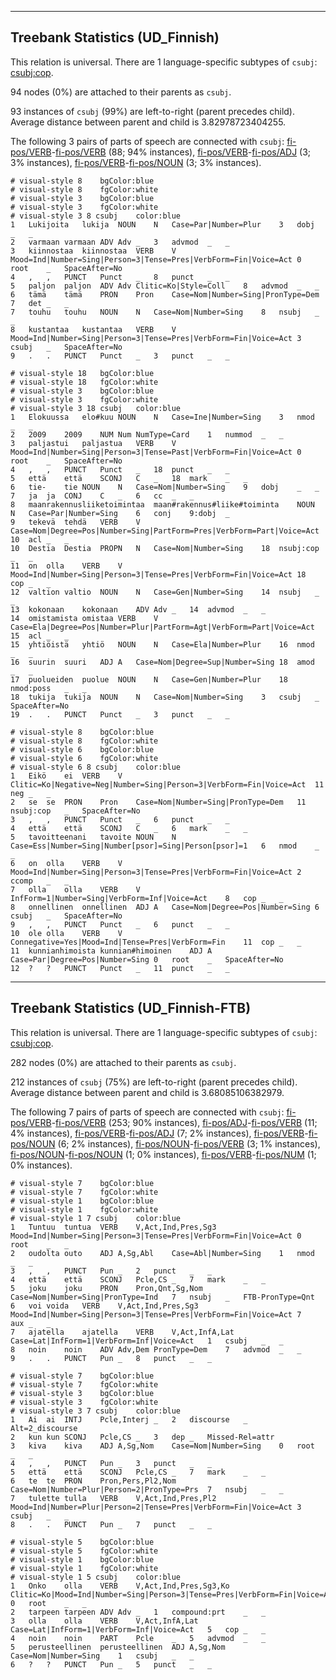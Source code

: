 

--------------------------------------------------------------------------------

## Treebank Statistics (UD_Finnish)

This relation is universal.
There are 1 language-specific subtypes of `csubj`: [csubj:cop]().

94 nodes (0%) are attached to their parents as `csubj`.

93 instances of `csubj` (99%) are left-to-right (parent precedes child).
Average distance between parent and child is 3.82978723404255.

The following 3 pairs of parts of speech are connected with `csubj`: [fi-pos/VERB]()-[fi-pos/VERB]() (88; 94% instances), [fi-pos/VERB]()-[fi-pos/ADJ]() (3; 3% instances), [fi-pos/VERB]()-[fi-pos/NOUN]() (3; 3% instances).


~~~ conllu
# visual-style 8	bgColor:blue
# visual-style 8	fgColor:white
# visual-style 3	bgColor:blue
# visual-style 3	fgColor:white
# visual-style 3 8 csubj	color:blue
1	Lukijoita	lukija	NOUN	N	Case=Par|Number=Plur	3	dobj	_	_
2	varmaan	varmaan	ADV	Adv	_	3	advmod	_	_
3	kiinnostaa	kiinnostaa	VERB	V	Mood=Ind|Number=Sing|Person=3|Tense=Pres|VerbForm=Fin|Voice=Act	0	root	_	SpaceAfter=No
4	,	,	PUNCT	Punct	_	8	punct	_	_
5	paljon	paljon	ADV	Adv	Clitic=Ko|Style=Coll	8	advmod	_	_
6	tämä	tämä	PRON	Pron	Case=Nom|Number=Sing|PronType=Dem	7	det	_	_
7	touhu	touhu	NOUN	N	Case=Nom|Number=Sing	8	nsubj	_	_
8	kustantaa	kustantaa	VERB	V	Mood=Ind|Number=Sing|Person=3|Tense=Pres|VerbForm=Fin|Voice=Act	3	csubj	_	SpaceAfter=No
9	.	.	PUNCT	Punct	_	3	punct	_	_

~~~


~~~ conllu
# visual-style 18	bgColor:blue
# visual-style 18	fgColor:white
# visual-style 3	bgColor:blue
# visual-style 3	fgColor:white
# visual-style 3 18 csubj	color:blue
1	Elokuussa	elo#kuu	NOUN	N	Case=Ine|Number=Sing	3	nmod	_	_
2	2009	2009	NUM	Num	NumType=Card	1	nummod	_	_
3	paljastui	paljastua	VERB	V	Mood=Ind|Number=Sing|Person=3|Tense=Past|VerbForm=Fin|Voice=Act	0	root	_	SpaceAfter=No
4	,	,	PUNCT	Punct	_	18	punct	_	_
5	että	että	SCONJ	C	_	18	mark	_	_
6	tie-	tie	NOUN	N	Case=Nom|Number=Sing	9	dobj	_	_
7	ja	ja	CONJ	C	_	6	cc	_	_
8	maanrakennusliiketoimintaa	maan#rakennus#liike#toiminta	NOUN	N	Case=Par|Number=Sing	6	conj	9:dobj	_
9	tekevä	tehdä	VERB	V	Case=Nom|Degree=Pos|Number=Sing|PartForm=Pres|VerbForm=Part|Voice=Act	10	acl	_	_
10	Destia	Destia	PROPN	N	Case=Nom|Number=Sing	18	nsubj:cop	_	_
11	on	olla	VERB	V	Mood=Ind|Number=Sing|Person=3|Tense=Pres|VerbForm=Fin|Voice=Act	18	cop	_	_
12	valtion	valtio	NOUN	N	Case=Gen|Number=Sing	14	nsubj	_	_
13	kokonaan	kokonaan	ADV	Adv	_	14	advmod	_	_
14	omistamista	omistaa	VERB	V	Case=Ela|Degree=Pos|Number=Plur|PartForm=Agt|VerbForm=Part|Voice=Act	15	acl	_	_
15	yhtiöistä	yhtiö	NOUN	N	Case=Ela|Number=Plur	16	nmod	_	_
16	suurin	suuri	ADJ	A	Case=Nom|Degree=Sup|Number=Sing	18	amod	_	_
17	puolueiden	puolue	NOUN	N	Case=Gen|Number=Plur	18	nmod:poss	_	_
18	tukija	tukija	NOUN	N	Case=Nom|Number=Sing	3	csubj	_	SpaceAfter=No
19	.	.	PUNCT	Punct	_	3	punct	_	_

~~~


~~~ conllu
# visual-style 8	bgColor:blue
# visual-style 8	fgColor:white
# visual-style 6	bgColor:blue
# visual-style 6	fgColor:white
# visual-style 6 8 csubj	color:blue
1	Eikö	ei	VERB	V	Clitic=Ko|Negative=Neg|Number=Sing|Person=3|VerbForm=Fin|Voice=Act	11	neg	_	_
2	se	se	PRON	Pron	Case=Nom|Number=Sing|PronType=Dem	11	nsubj:cop	_	SpaceAfter=No
3	,	,	PUNCT	Punct	_	6	punct	_	_
4	että	että	SCONJ	C	_	6	mark	_	_
5	tavoitteenani	tavoite	NOUN	N	Case=Ess|Number=Sing|Number[psor]=Sing|Person[psor]=1	6	nmod	_	_
6	on	olla	VERB	V	Mood=Ind|Number=Sing|Person=3|Tense=Pres|VerbForm=Fin|Voice=Act	2	ccomp	_	_
7	olla	olla	VERB	V	InfForm=1|Number=Sing|VerbForm=Inf|Voice=Act	8	cop	_	_
8	onnellinen	onnellinen	ADJ	A	Case=Nom|Degree=Pos|Number=Sing	6	csubj	_	SpaceAfter=No
9	,	,	PUNCT	Punct	_	6	punct	_	_
10	ole	olla	VERB	V	Connegative=Yes|Mood=Ind|Tense=Pres|VerbForm=Fin	11	cop	_	_
11	kunnianhimoista	kunnian#himoinen	ADJ	A	Case=Par|Degree=Pos|Number=Sing	0	root	_	SpaceAfter=No
12	?	?	PUNCT	Punct	_	11	punct	_	_

~~~




--------------------------------------------------------------------------------

## Treebank Statistics (UD_Finnish-FTB)

This relation is universal.
There are 1 language-specific subtypes of `csubj`: [csubj:cop]().

282 nodes (0%) are attached to their parents as `csubj`.

212 instances of `csubj` (75%) are left-to-right (parent precedes child).
Average distance between parent and child is 3.68085106382979.

The following 7 pairs of parts of speech are connected with `csubj`: [fi-pos/VERB]()-[fi-pos/VERB]() (253; 90% instances), [fi-pos/ADJ]()-[fi-pos/VERB]() (11; 4% instances), [fi-pos/VERB]()-[fi-pos/ADJ]() (7; 2% instances), [fi-pos/VERB]()-[fi-pos/NOUN]() (6; 2% instances), [fi-pos/NOUN]()-[fi-pos/VERB]() (3; 1% instances), [fi-pos/NOUN]()-[fi-pos/NOUN]() (1; 0% instances), [fi-pos/VERB]()-[fi-pos/NUM]() (1; 0% instances).


~~~ conllu
# visual-style 7	bgColor:blue
# visual-style 7	fgColor:white
# visual-style 1	bgColor:blue
# visual-style 1	fgColor:white
# visual-style 1 7 csubj	color:blue
1	Tuntuu	tuntua	VERB	V,Act,Ind,Pres,Sg3	Mood=Ind|Number=Sing|Person=3|Tense=Pres|VerbForm=Fin|Voice=Act	0	root	_	_
2	oudolta	outo	ADJ	A,Sg,Abl	Case=Abl|Number=Sing	1	nmod	_	_
3	,	,	PUNCT	Pun	_	2	punct	_	_
4	että	että	SCONJ	Pcle,CS	_	7	mark	_	_
5	joku	joku	PRON	Pron,Qnt,Sg,Nom	Case=Nom|Number=Sing|PronType=Ind	7	nsubj	_	FTB-PronType=Qnt
6	voi	voida	VERB	V,Act,Ind,Pres,Sg3	Mood=Ind|Number=Sing|Person=3|Tense=Pres|VerbForm=Fin|Voice=Act	7	aux	_	_
7	ajatella	ajatella	VERB	V,Act,InfA,Lat	Case=Lat|InfForm=1|VerbForm=Inf|Voice=Act	1	csubj	_	_
8	noin	noin	ADV	Adv,Dem	PronType=Dem	7	advmod	_	_
9	.	.	PUNCT	Pun	_	8	punct	_	_

~~~


~~~ conllu
# visual-style 7	bgColor:blue
# visual-style 7	fgColor:white
# visual-style 3	bgColor:blue
# visual-style 3	fgColor:white
# visual-style 3 7 csubj	color:blue
1	Ai	ai	INTJ	Pcle,Interj	_	2	discourse	_	Alt=2_discourse
2	kun	kun	SCONJ	Pcle,CS	_	3	dep	_	Missed-Rel=attr
3	kiva	kiva	ADJ	A,Sg,Nom	Case=Nom|Number=Sing	0	root	_	_
4	,	,	PUNCT	Pun	_	3	punct	_	_
5	että	että	SCONJ	Pcle,CS	_	7	mark	_	_
6	te	te	PRON	Pron,Pers,Pl2,Nom	Case=Nom|Number=Plur|Person=2|PronType=Prs	7	nsubj	_	_
7	tulette	tulla	VERB	V,Act,Ind,Pres,Pl2	Mood=Ind|Number=Plur|Person=2|Tense=Pres|VerbForm=Fin|Voice=Act	3	csubj	_	_
8	.	.	PUNCT	Pun	_	7	punct	_	_

~~~


~~~ conllu
# visual-style 5	bgColor:blue
# visual-style 5	fgColor:white
# visual-style 1	bgColor:blue
# visual-style 1	fgColor:white
# visual-style 1 5 csubj	color:blue
1	Onko	olla	VERB	V,Act,Ind,Pres,Sg3,Ko	Clitic=Ko|Mood=Ind|Number=Sing|Person=3|Tense=Pres|VerbForm=Fin|Voice=Act	0	root	_	_
2	tarpeen	tarpeen	ADV	Adv	_	1	compound:prt	_	_
3	olla	olla	VERB	V,Act,InfA,Lat	Case=Lat|InfForm=1|VerbForm=Inf|Voice=Act	5	cop	_	_
4	noin	noin	PART	Pcle	_	5	advmod	_	_
5	perusteellinen	perusteellinen	ADJ	A,Sg,Nom	Case=Nom|Number=Sing	1	csubj	_	_
6	?	?	PUNCT	Pun	_	5	punct	_	_

~~~


